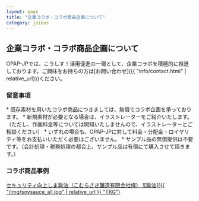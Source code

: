 ```yaml
---
layout: page
title: "企業コラボ・コラボ商品企画について"
category: joinus
---
```


<h2 class="post-title">企業コラボ・コラボ商品企画について</h2>
OPAP-JPでは、こうしす！活用促進の一環として、企業コラボを積極的に推進しております。ご興味をお持ちの方は[お問い合わせ]({{ "info/contact.html" | relative_url}})ください。


<h3>留意事項</h3>
* 既存素材を用いたコラボ商品につきましては、無償でコラボ企画を承っております。
* 新規素材が必要となる場合は、イラストレーターをご紹介いたします。（ただし、作画料金等については関知いたしませんので、イラストレーターとご相談ください）
* いずれの場合も、OPAP-JPに対して料金・分配金・ロイヤリティ等をお支払いいただく必要はございません。
* サンプル品の無償提供は不要です。（会計処理・税務処理の都合上、サンプル品は有償にて購入させて頂きます。）

<h3>コラボ商品事例</h3>
<a markdown="1" href='{{ "/special/soysauce.html" | relative_url }}'>
セキュリティ向上しま醤油（こむらさき醸造有限会社様）
![醤油]({{ "/img/soysauce_all.jpg" | relative_url }} "TKG")
</a>